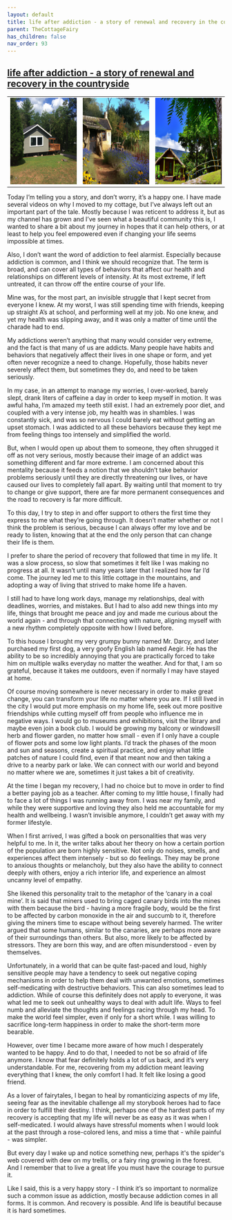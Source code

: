 ```yaml
---
layout: default
title: life after addiction - a story of renewal and recovery in the countryside
parent: TheCottageFairy
has_children: false
nav_order: 93
---
```


## [life after addiction - a story of renewal and recovery in the countryside](https://www.youtube.com/watch?v=jd28-FKH9ho)

<div>
<table align="center">
	<tr>
		<td align="center">
			<img src="../../posters/life_after_addiction_-_a_story_of_renewal_and_recovery_in_the_countryside-[jd28-FKH9ho]/generated_00.png" height="200" width="200"/>
		</td>
		<td align="center">
			<img src="../../posters/life_after_addiction_-_a_story_of_renewal_and_recovery_in_the_countryside-[jd28-FKH9ho]/generated_01.png" height="200" width="200"/>
		</td>
		<td align="center">
			<img src="../../posters/life_after_addiction_-_a_story_of_renewal_and_recovery_in_the_countryside-[jd28-FKH9ho]/generated_02.png" height="200" width="200"/>
		</td>
	</tr>
</table>
</div>

Today I’m telling you a story, and don’t worry, it’s a happy one. I have made several videos on why I moved to my cottage, but I’ve always left out an important part of the tale. Mostly because I was reticent to address it, but as my channel has grown and I’ve seen what a beautiful community this is, I wanted to share a bit about my journey in hopes that it can help others, or at least to help you feel empowered even if changing your life seems impossible at times.

Also, I don’t want the word of addiction to feel alarmist. Especially because addiction is common, and I think we should recognize that. The term is broad, and can cover all types of behaviors that affect our health and relationships on different levels of intensity. At its most extreme, if left untreated, it can throw off the entire course of your life.

Mine was, for the most part, an invisible struggle that I kept secret from everyone I knew. At my worst, I was still spending time with friends, keeping up straight A’s at school, and performing well at my job. No one knew, and yet my health was slipping away, and it was only a matter of time until the charade had to end.

My addictions weren’t anything that many would consider very extreme, and the fact is that many of us are addicts. Many people have habits and behaviors that negatively affect their lives in one shape or form, and yet often never recognize a need to change. Hopefully, those habits never severely affect them, but sometimes they do, and need to be taken seriously.

In my case, in an attempt to manage my worries, I over-worked, barely slept, drank liters of caffeine a day in order to keep myself in motion. It was awful haha, I’m amazed my teeth still exist. I had an extremely poor diet, and coupled with a very intense job, my health was in shambles. I was constantly sick, and was so nervous I could barely eat without getting an upset stomach. I was addicted to all these behaviors because they kept me from feeling things too intensely and simplified the world.

But, when I would open up about them to someone, they often shrugged it off as not very serious, mostly because their image of an addict was something different and far more extreme. I am concerned about this mentality because it feeds a notion that we shouldn’t take behavior problems seriously until they are directly threatening our lives, or have caused our lives to completely fall apart. By waiting until that moment to try to change or give support, there are far more permanent consequences and the road to recovery is far more difficult.

To this day, I try to step in and offer support to others the first time they express to me what they’re going through. It doesn’t matter whether or not I think the problem is serious, because I can always offer my love and be ready to listen, knowing that at the end the only person that can change their life is them.

I prefer to share the period of recovery that followed that time in my life. It was a slow process, so slow that sometimes it felt like I was making no progress at all. It wasn’t until many years later that I realized how far I’d come. The journey led me to this little cottage in the mountains, and adopting a way of living that strived to make home life a haven.

I still had to have long work days, manage my relationships, deal with deadlines, worries, and mistakes. But I had to also add new things into my life, things that brought me peace and joy and made me curious about the world again - and through that connecting with nature, aligning myself with a new rhythm completely opposite with how I lived before.

To this house I brought my very grumpy bunny named Mr. Darcy, and later purchased my first dog, a very goofy English lab named Aegir. He has the ability to be so incredibly annoying that you are practically forced to take him on multiple walks everyday no matter the weather. And for that, I am so grateful, because it takes me outdoors, even if normally I may have stayed at home.

Of course moving somewhere is never necessary in order to make great change, you can transform your life no matter where you are. If I still lived in the city I would put more emphasis on my home life, seek out more positive friendships while cutting myself off from people who influence me in negative ways. I would go to museums and exhibitions, visit the library and maybe even join a book club. I would be growing my balcony or windowsill herb and flower garden, no matter how small - even if I only have a couple of flower pots and some low light plants. I’d track the phases of the moon and sun and seasons, create a spiritual practice, and enjoy what little patches of nature I could find, even if that meant now and then taking a drive to a nearby park or lake. We can connect with our world and beyond no matter where we are, sometimes it just takes a bit of creativity.

At the time I began my recovery, I had no choice but to move in order to find a better paying job as a teacher. After coming to my little house, I finally had to face a lot of things I was running away from. I was near my family, and while they were supportive and loving they also held me accountable for my health and wellbeing. I wasn’t invisible anymore, I couldn’t get away with my former lifestyle.

When I first arrived, I was gifted a book on personalities that was very helpful to me. In it, the writer talks about her theory on how a certain portion of the population are born highly sensitive. Not only do noises, smells, and experiences affect them intensely - but so do feelings. They may be prone to anxious thoughts or melancholy, but they also have the ability to connect deeply with others, enjoy a rich interior life, and experience an almost uncanny level of empathy.

She likened this personality trait to the metaphor of the ‘canary in a coal mine’. It is said that miners used to bring caged canary birds into the mines with them because the bird - having a more fragile body, would be the first to be affected by carbon monoxide in the air and succumb to it, therefore giving the miners time to escape without being severely harmed. The writer argued that some humans, similar to the canaries, are perhaps more aware of their surroundings than others. But also, more likely to be affected by stressors. They are born this way, and are often misunderstood - even by themselves.

Unfortunately, in a world that can be quite fast-paced and loud, highly sensitive people may have a tendency to seek out negative coping mechanisms in order to help them deal with unwanted emotions, sometimes self-medicating with destructive behaviors. This can also sometimes lead to addiction. While of course this definitely does not apply to everyone, it was what led me to seek out unhealthy ways to deal with adult life. Ways to feel numb and alleviate the thoughts and feelings racing through my head. To make the world feel simpler, even if only for a short while. I was willing to sacrifice long-term happiness in order to make the short-term more bearable.

However, over time I became more aware of how much I desperately wanted to be happy. And to do that, I needed to not be so afraid of life anymore. I know that fear definitely holds a lot of us back, and it’s very understandable. For me, recovering from my addiction meant leaving everything that I knew, the only comfort I had. It felt like losing a good friend.

As a lover of fairytales, I began to heal by romanticizing aspects of my life, seeing fear as the inevitable challenge all my storybook heroes had to face in order to fulfill their destiny. I think, perhaps one of the hardest parts of my recovery is accepting that my life will never be as easy as it was when I self-medicated. I would always have stressful moments when I would look at the past through a rose-colored lens, and miss a time that - while painful - was simpler.

But every day I wake up and notice something new, perhaps it's the spider's web covered with dew on my trellis, or a fairy ring growing in the forest. And I remember that to live a great life you must have the courage to pursue it.

Like I said, this is a very happy story - I think it’s so important to normalize such a common issue as addiction, mostly because addiction comes in all forms. It is common. And recovery is possible. And life is beautiful because it is hard sometimes.
